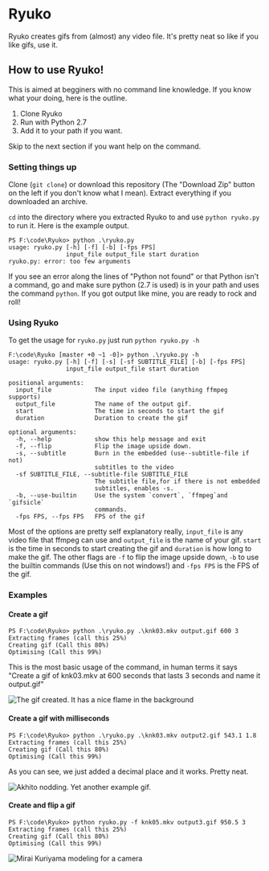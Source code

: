 # Ryuko
Ryuko creates gifs from (almost) any video file. It's pretty neat so like if you like gifs, use it.

## How to use Ryuko!
This is aimed at begginers with no command line knowledge. If you know what your doing, here is the outline.

1. Clone Ryuko
2. Run with Python 2.7
3. Add it to your path if you want.

Skip to the next section if you want help on the command.
### Setting things up
Clone (`git clone`) or download this repository (The "Download Zip" button on the left if you don't know what I mean). Extract everything if you downloaded an archive.

`cd` into the directory where you extracted Ryuko to and use `python ryuko.py` to run it. Here is the example output.

```
PS F:\code\Ryuko> python .\ryuko.py
usage: ryuko.py [-h] [-f] [-b] [-fps FPS]
                input_file output_file start duration
ryuko.py: error: too few arguments
```
If you see an error along the lines of "Python not found" or that Python isn't a command, go and make sure python (2.7 is used) is in your path and uses the command `python`. If you got output like mine, you are ready to rock and roll!

### Using Ryuko
To get the usage for `ryuko.py` just run `python ryuko.py -h`
```
F:\code\Ryuko [master +0 ~1 -0]> python .\ryuko.py -h
usage: ryuko.py [-h] [-f] [-s] [-sf SUBTITLE_FILE] [-b] [-fps FPS]
                input_file output_file start duration

positional arguments:
  input_file            The input video file (anything ffmpeg supports)
  output_file           The name of the output gif.
  start                 The time in seconds to start the gif
  duration              Duration to create the gif

optional arguments:
  -h, --help            show this help message and exit
  -f, --flip            Flip the image upside down.
  -s, --subtitle        Burn in the embedded (use--subtitle-file if not)
                        subtitles to the video
  -sf SUBTITLE_FILE, --subtitle-file SUBTITLE_FILE
                        The subtitle file,for if there is not embedded
                        subtitles, enables -s.
  -b, --use-builtin     Use the system `convert`, `ffmpeg`and `gifsicle`
                        commands.
  -fps FPS, --fps FPS   FPS of the gif
```
Most of the options are pretty self explanatory really, `input_file` is any video file that ffmpeg can use and `output_file` is the name of your gif. `start` is the time in seconds to start creating the gif and `duration` is how long to make the gif. The other flags are `-f` to flip the image upside down, `-b` to use the builtin commands (Use this on not windows!) and `-fps FPS` is the FPS of the gif.

### Examples
#### Create a gif
```
PS F:\code\Ryuko> python .\ryuko.py .\knk03.mkv output.gif 600 3
Extracting frames (call this 25%)
Creating gif (Call this 80%)
Optimising (Call this 99%)
```

This is the most basic usage of the command, in human terms it says "Create a gif of knk03.mkv at 600 seconds that lasts 3 seconds and name it output.gif"

![The gif created. It has a nice flame in the background](http://i.minus.com/ibaeDDpeiW0GIu.gif)

#### Create a gif with milliseconds
```
PS F:\code\Ryuko> python .\ryuko.py .\knk03.mkv output2.gif 543.1 1.8
Extracting frames (call this 25%)
Creating gif (Call this 80%)
Optimising (Call this 99%)
```

As you can see, we just added a decimal place and it works. Pretty neat.

![Akhito nodding. Yet another example gif.](http://i.minus.com/idfntneToCDxi.gif)
#### Create and flip a gif
```
PS F:\code\Ryuko> python ryuko.py -f knk05.mkv output3.gif 950.5 3
Extracting frames (call this 25%)
Creating gif (Call this 80%)
Optimising (Call this 99%)
```
![Mirai Kuriyama modeling for a camera](http://i.minus.com/iY6oDoLztpi70.gif)
